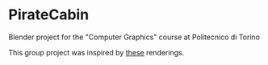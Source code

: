 # PirateCabin
Blender project for the "Computer Graphics" course at Politecnico di Torino

This group project was inspired by [these](https://www.artstation.com/artwork/9ZAWN) renderings.